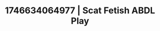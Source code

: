 ---
categories:
- AI lover POV
- AI-generated
- Roleplay fantasies
- Consent-based play
- Body worship
- E-girl erotica
- ASMR
- Cosplay
image: /assets/images/1746634064977.jpg
layout: post
seo:
  description: Featured content with premium ABDL Play, Scat Fetish. HD images available.
  keywords: ABDL Play, Scat Fetish
  og_image: /assets/images/1746634064977.jpg
  schema_type: VisualArtwork
tags:
- ABDL Play
- '#1746634064977'
- Scat Fetish
title: 1746634064977 | Scat Fetish ABDL Play
---